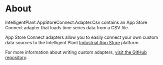 ﻿# About

IntelligentPlant.AppStoreConnect.Adapter.Csv contains an App Store Connect adapter that loads time series data from a CSV file.

App Store Connect adapters allow you to easily connect your own custom data sources to the Intelligent Plant [Industrial App Store](https://appstore.intelligentplant.com/) platform.

For more information about writing custom adapters, [visit the GitHub repository](https://github.com/intelligentplant/AppStoreConnect.Adapters/).
